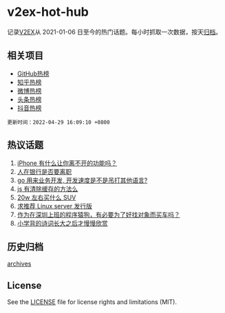 # v2ex-hot-hub

 记录[V2EX](https://www.v2ex.com/)从 2021-01-06 日至今的热门话题。每小时抓取一次数据，按天[归档](archives)。
 
 ## 相关项目

- [GitHub热榜](https://github.com/snaildev/github-hot-hub)
- [知乎热榜](https://github.com/snaildev/zhihu-hot-hub)
- [微博热榜](https://github.com/snaildev/weibo-hot-hub)
- [头条热榜](https://github.com/snaildev/toutiao-hot-hub)
- [抖音热榜](https://github.com/snaildev/douyin-hot-hub)


 `更新时间：2022-04-29 16:09:10 +0800`

## 热议话题

1. [iPhone 有什么让你离不开的功能吗？](https://www.v2ex.com/t/849965)
1. [人在银行是否要离职](https://www.v2ex.com/t/849941)
1. [go 用来业务开发, 开发速度是不是吊打其他语言?](https://www.v2ex.com/t/849956)
1. [js 有清除缓存的方法么](https://www.v2ex.com/t/849873)
1. [20w 左右买什么 SUV](https://www.v2ex.com/t/849897)
1. [求推荐 Linux server 发行版](https://www.v2ex.com/t/849966)
1. [作为在深圳上班的程序猿狗，有必要为了好找对象而买车吗？](https://www.v2ex.com/t/850017)
1. [小学背的诗词长大之后才慢慢欣赏](https://www.v2ex.com/t/850010)

## 历史归档

[archives](archives)

## License

See the [LICENSE](LICENSE) file for license rights and limitations (MIT).
